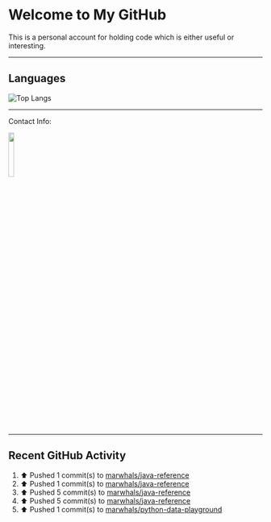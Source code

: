 # Welcome to My GitHub

This is a personal account for holding code which is either useful or interesting.

---
## Languages

![Top Langs](https://github-readme-stats.vercel.app/api/top-langs/?username=marwhals&layout=compact&bg_color=282c34&text_color=ffffff&title_color=ff5733)

---
Contact Info:

<a href="https://www.linkedin.com/in/marjanmubarok/">
  <img src="https://upload.wikimedia.org/wikipedia/commons/0/01/LinkedIn_Logo.svg" width="15%">
</a>

---

## Recent GitHub Activity

<!--RECENT_ACTIVITY:start-->
1. ⬆️ Pushed 1 commit(s) to [marwhals/java-reference](https://github.com/marwhals/java-reference)<br>
2. ⬆️ Pushed 1 commit(s) to [marwhals/java-reference](https://github.com/marwhals/java-reference)<br>
3. ⬆️ Pushed 5 commit(s) to [marwhals/java-reference](https://github.com/marwhals/java-reference)<br>
4. ⬆️ Pushed 5 commit(s) to [marwhals/java-reference](https://github.com/marwhals/java-reference)<br>
5. ⬆️ Pushed 1 commit(s) to [marwhals/python-data-playground](https://github.com/marwhals/python-data-playground)<br>
<!--RECENT_ACTIVITY:end-->
